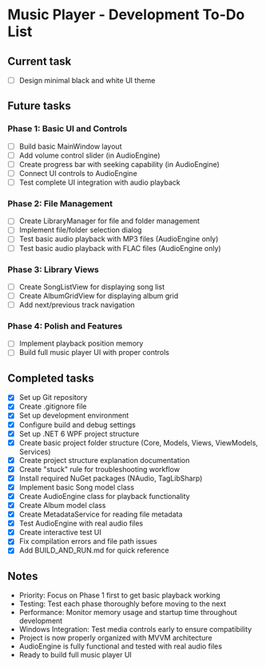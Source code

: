 # Music Player - Development To-Do List

## Current task

- [ ] Design minimal black and white UI theme

## Future tasks

### Phase 1: Basic UI and Controls

- [ ] Build basic MainWindow layout
- [ ] Add volume control slider (in AudioEngine)
- [ ] Create progress bar with seeking capability (in AudioEngine)
- [ ] Connect UI controls to AudioEngine
- [ ] Test complete UI integration with audio playback

### Phase 2: File Management

- [ ] Create LibraryManager for file and folder management
- [ ] Implement file/folder selection dialog
- [ ] Test basic audio playback with MP3 files (AudioEngine only)
- [ ] Test basic audio playback with FLAC files (AudioEngine only)

### Phase 3: Library Views

- [ ] Create SongListView for displaying song list
- [ ] Create AlbumGridView for displaying album grid
- [ ] Add next/previous track navigation

### Phase 4: Polish and Features

- [ ] Implement playback position memory
- [ ] Build full music player UI with proper controls

## Completed tasks

- [x] Set up Git repository
- [x] Create .gitignore file
- [x] Set up development environment
- [x] Configure build and debug settings
- [x] Set up .NET 6 WPF project structure
- [x] Create basic project folder structure (Core, Models, Views, ViewModels, Services)
- [x] Create project structure explanation documentation
- [x] Create "stuck" rule for troubleshooting workflow
- [x] Install required NuGet packages (NAudio, TagLibSharp)
- [x] Implement basic Song model class
- [x] Create AudioEngine class for playback functionality
- [x] Create Album model class
- [x] Create MetadataService for reading file metadata
- [x] Test AudioEngine with real audio files
- [x] Create interactive test UI
- [x] Fix compilation errors and file path issues
- [x] Add BUILD_AND_RUN.md for quick reference

## Notes

- Priority: Focus on Phase 1 first to get basic playback working
- Testing: Test each phase thoroughly before moving to the next
- Performance: Monitor memory usage and startup time throughout development
- Windows Integration: Test media controls early to ensure compatibility
- Project is now properly organized with MVVM architecture
- AudioEngine is fully functional and tested with real audio files
- Ready to build full music player UI
